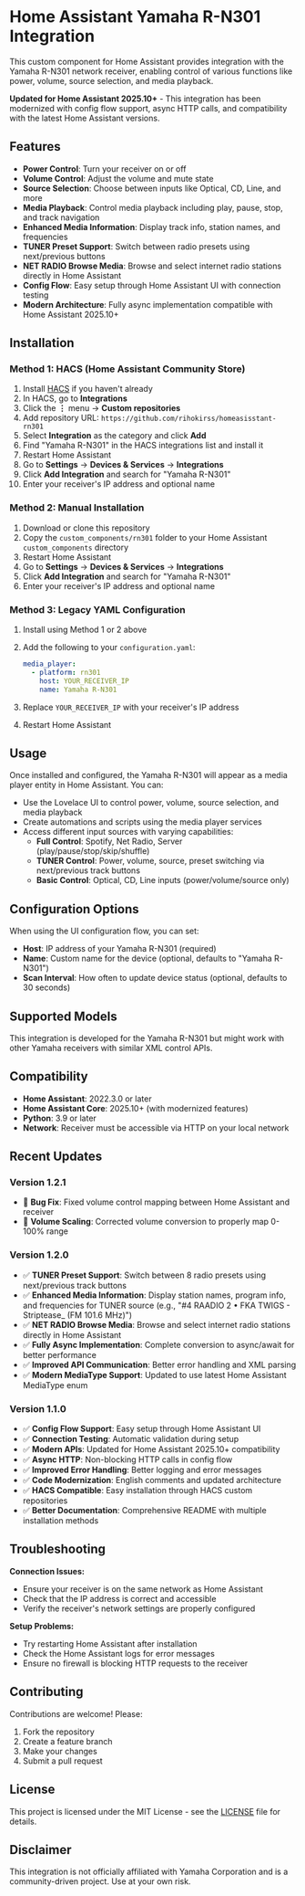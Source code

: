 # Home Assistant Yamaha R-N301 Integration

This custom component for Home Assistant provides integration with the Yamaha R-N301 network receiver, enabling control of various functions like power, volume, source selection, and media playback.

**Updated for Home Assistant 2025.10+** - This integration has been modernized with config flow support, async HTTP calls, and compatibility with the latest Home Assistant versions.

## Features

- **Power Control**: Turn your receiver on or off
- **Volume Control**: Adjust the volume and mute state
- **Source Selection**: Choose between inputs like Optical, CD, Line, and more
- **Media Playback**: Control media playback including play, pause, stop, and track navigation
- **Enhanced Media Information**: Display track info, station names, and frequencies
- **TUNER Preset Support**: Switch between radio presets using next/previous buttons
- **NET RADIO Browse Media**: Browse and select internet radio stations directly in Home Assistant
- **Config Flow**: Easy setup through Home Assistant UI with connection testing
- **Modern Architecture**: Fully async implementation compatible with Home Assistant 2025.10+

## Installation

### Method 1: HACS (Home Assistant Community Store)

1. Install [HACS](https://hacs.xyz/) if you haven't already
2. In HACS, go to **Integrations**
3. Click the **⋮** menu → **Custom repositories**
4. Add repository URL: `https://github.com/rihokirss/homeasisstant-rn301`
5. Select **Integration** as the category and click **Add**
6. Find "Yamaha R-N301" in the HACS integrations list and install it
7. Restart Home Assistant
8. Go to **Settings** → **Devices & Services** → **Integrations**
9. Click **Add Integration** and search for "Yamaha R-N301"
10. Enter your receiver's IP address and optional name

### Method 2: Manual Installation

1. Download or clone this repository
2. Copy the `custom_components/rn301` folder to your Home Assistant `custom_components` directory
3. Restart Home Assistant
4. Go to **Settings** → **Devices & Services** → **Integrations**
5. Click **Add Integration** and search for "Yamaha R-N301"
6. Enter your receiver's IP address and optional name

### Method 3: Legacy YAML Configuration

1. Install using Method 1 or 2 above
2. Add the following to your `configuration.yaml`:

   ```yaml
   media_player:
     - platform: rn301
       host: YOUR_RECEIVER_IP
       name: Yamaha R-N301
   ```

3. Replace `YOUR_RECEIVER_IP` with your receiver's IP address
4. Restart Home Assistant

## Usage

Once installed and configured, the Yamaha R-N301 will appear as a media player entity in Home Assistant. You can:

- Use the Lovelace UI to control power, volume, source selection, and media playback
- Create automations and scripts using the media player services
- Access different input sources with varying capabilities:
  - **Full Control**: Spotify, Net Radio, Server (play/pause/stop/skip/shuffle)
  - **TUNER Control**: Power, volume, source, preset switching via next/previous track buttons
  - **Basic Control**: Optical, CD, Line inputs (power/volume/source only)

## Configuration Options

When using the UI configuration flow, you can set:
- **Host**: IP address of your Yamaha R-N301 (required)
- **Name**: Custom name for the device (optional, defaults to "Yamaha R-N301")
- **Scan Interval**: How often to update device status (optional, defaults to 30 seconds)

## Supported Models

This integration is developed for the Yamaha R-N301 but might work with other Yamaha receivers with similar XML control APIs.

## Compatibility

- **Home Assistant**: 2022.3.0 or later
- **Home Assistant Core**: 2025.10+ (with modernized features)
- **Python**: 3.9 or later
- **Network**: Receiver must be accessible via HTTP on your local network

## Recent Updates

### Version 1.2.1
- 🐛 **Bug Fix**: Fixed volume control mapping between Home Assistant and receiver
- 🔧 **Volume Scaling**: Corrected volume conversion to properly map 0-100% range

### Version 1.2.0
- ✅ **TUNER Preset Support**: Switch between 8 radio presets using next/previous track buttons
- ✅ **Enhanced Media Information**: Display station names, program info, and frequencies for TUNER source (e.g., "#4 RAADIO 2 • FKA TWIGS - Striptease_ (FM 101.6 MHz)")
- ✅ **NET RADIO Browse Media**: Browse and select internet radio stations directly in Home Assistant
- ✅ **Fully Async Implementation**: Complete conversion to async/await for better performance
- ✅ **Improved API Communication**: Better error handling and XML parsing
- ✅ **Modern MediaType Support**: Updated to use latest Home Assistant MediaType enum

### Version 1.1.0
- ✅ **Config Flow Support**: Easy setup through Home Assistant UI
- ✅ **Connection Testing**: Automatic validation during setup
- ✅ **Modern APIs**: Updated for Home Assistant 2025.10+ compatibility
- ✅ **Async HTTP**: Non-blocking HTTP calls in config flow
- ✅ **Improved Error Handling**: Better logging and error messages
- ✅ **Code Modernization**: English comments and updated architecture
- ✅ **HACS Compatible**: Easy installation through HACS custom repositories
- ✅ **Better Documentation**: Comprehensive README with multiple installation methods

## Troubleshooting

**Connection Issues:**
- Ensure your receiver is on the same network as Home Assistant
- Check that the IP address is correct and accessible
- Verify the receiver's network settings are properly configured

**Setup Problems:**
- Try restarting Home Assistant after installation
- Check the Home Assistant logs for error messages
- Ensure no firewall is blocking HTTP requests to the receiver

## Contributing

Contributions are welcome! Please:
1. Fork the repository
2. Create a feature branch
3. Make your changes
4. Submit a pull request

## License

This project is licensed under the MIT License - see the [LICENSE](LICENSE) file for details.

## Disclaimer

This integration is not officially affiliated with Yamaha Corporation and is a community-driven project. Use at your own risk.
